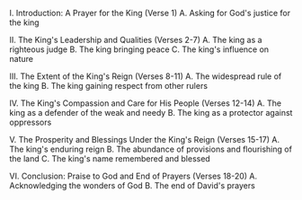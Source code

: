 I. Introduction: A Prayer for the King (Verse 1)
   A. Asking for God's justice for the king

II. The King's Leadership and Qualities (Verses 2-7)
   A. The king as a righteous judge
   B. The king bringing peace
   C. The king's influence on nature

III. The Extent of the King's Reign (Verses 8-11)
   A. The widespread rule of the king
   B. The king gaining respect from other rulers

IV. The King's Compassion and Care for His People (Verses 12-14)
   A. The king as a defender of the weak and needy
   B. The king as a protector against oppressors

V. The Prosperity and Blessings Under the King's Reign (Verses 15-17)
   A. The king's enduring reign
   B. The abundance of provisions and flourishing of the land
   C. The king's name remembered and blessed

VI. Conclusion: Praise to God and End of Prayers (Verses 18-20)
   A. Acknowledging the wonders of God
   B. The end of David's prayers